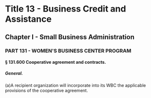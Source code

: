 
# Title 13 - Business Credit and Assistance
## Chapter I - Small Business Administration
### PART 131 - WOMEN'S BUSINESS CENTER PROGRAM
#### § 131.600 Cooperative agreement and contracts.
##### General.

(a)A recipient organization will incorporate into its WBC the applicable provisions of the cooperative agreement.
